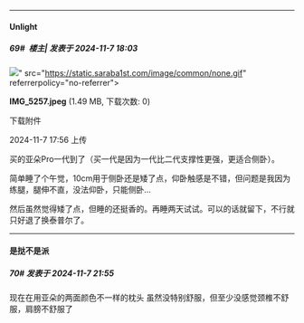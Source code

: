 ﻿
*****

####  Unlight  
##### 69#         楼主| 发表于 2024-11-7 18:03

<img src="https://img.saraba1st.com/forum/202411/07/175644uqcm0vuhv6yj1lhf.jpeg" referrerpolicy="no-referrer">" src="https://static.saraba1st.com/image/common/none.gif" referrerpolicy="no-referrer">

<strong>IMG_5257.jpeg</strong> (1.49 MB, 下载次数: 0)

下载附件

2024-11-7 17:56 上传

买的亚朵Pro一代到了（买一代是因为一代比二代支撑性更强，更适合侧卧）。

简单睡了个午觉，10cm用于侧卧还是矮了点，仰卧触感是不错，但问题是我因为练腿，腿伸不直，没法仰卧，只能侧卧…

然后虽然觉得矮了点，但睡的还挺香的。再睡两天试试。可以的话就留下，不行就只好退了换泰普尔了。


*****

####  是挞不是派  
##### 70#       发表于 2024-11-7 21:55

现在在用亚朵的两面颜色不一样的枕头
虽然没特别舒服，但至少没感觉颈椎不舒服，肩膀不舒服了

